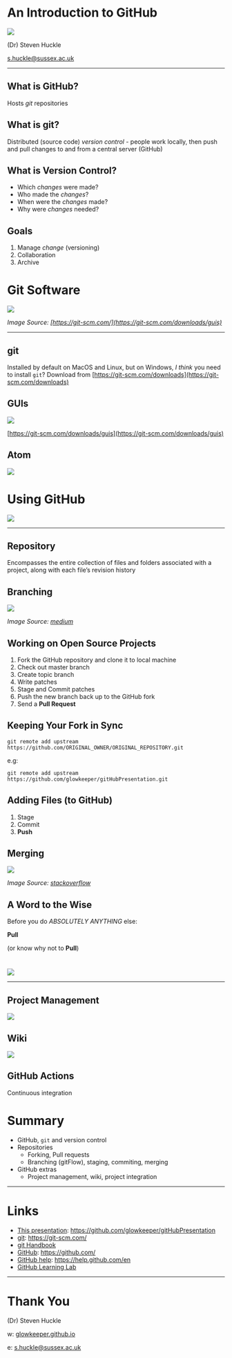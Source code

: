 #  An Introduction to GitHub

![](images/Octocat.jpg)

(Dr) Steven Huckle

s.huckle@sussex.ac.uk

- - -

## What is GitHub?

Hosts _git_ repositories

## What is git?

Distributed (source code) _version control_ - people work locally, then push and pull changes to and from a central server (GitHub)

## What is Version Control?

+ Which _changes_ were made?
+ Who made the _changes_?
+ When were the _changes_ made?
+ Why were _changes_ needed?

## Goals

1. Manage _change_ (versioning)
2. Collaboration
4. Archive

# Git Software

![](images/gitSoftware.png)

_Image Source: [https://git-scm.com/](https://git-scm.com/downloads/guis)_

- - -

## git

Installed by default on MacOS and Linux, but on Windows, _I think_ you need to install `git`? Download from [https://git-scm.com/downloads](https://git-scm.com/downloads)

## GUIs

![](images/mySmartGit.png)

[https://git-scm.com/downloads/guis](https://git-scm.com/downloads/guis)

## Atom

![](images/atomGitHub.png)

# Using GitHub

![](images/githubAccount.png)

- - -

## Repository

Encompasses the entire collection of files and folders associated with a project, along with each file’s revision history

## Branching

![](images/gitFlow.png)

_Image Source: [medium](images/https://medium.com/devsondevs/gitflow-workflow-continuous-integration-continuous-delivery-7f4643abb64f)_

## Working on Open Source Projects

1. Fork the GitHub repository and clone it to local machine
2. Check out master branch
3. Create topic branch
4. Write patches
5. Stage and Commit patches
6. Push the new branch back up to the GitHub fork
7. Send a **Pull Request**

## Keeping Your Fork in Sync

```
git remote add upstream https://github.com/ORIGINAL_OWNER/ORIGINAL_REPOSITORY.git
```
e.g:
```
git remote add upstream https://github.com/glowkeeper/gitHubPresentation.git
```

## Adding Files (to GitHub)

1. Stage
2. Commit
3. **Push**

## Merging

![](images/gitMerge.png)

_Image Source: [stackoverflow](https://stackoverflow.com/questions/55730292/how-git-maintains-commits-from-deleted-branch)_

## A Word to the Wise

Before you do _ABSOLUTELY ANYTHING_ else:

**Pull**

(or know why not to **Pull**)

#

![](images/extras.jpg)

- - -

## Project Management

![](images/githubProjects.png)

## Wiki

![](images/githubWiki.png)

## GitHub Actions

Continuous integration

# Summary

+ GitHub, `git` and version control
+ Repositories
  + Forking, Pull requests
  + Branching (gitFlow), staging, commiting, merging
+ GitHub extras
  + Project management, wiki, project integration

- - -

# Links

+ [This presentation](https://github.com/glowkeeper/gitHubPresentation): https://github.com/glowkeeper/gitHubPresentation
+ [git](https://git-scm.com/): https://git-scm.com/
+ [git Handbook](https://guides.github.com/introduction/git-handbook/)
+ [GitHub](https://github.com/): https://github.com/
+ [GitHub help](https://help.github.com/en): https://help.github.com/en
+ [GitHub Learning Lab](https://lab.github.com/)

- - -

# Thank You

(Dr) Steven Huckle

w: [glowkeeper.github.io](https://glowkeeper.github.io/)

e: s.huckle@sussex.ac.uk
